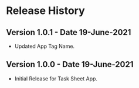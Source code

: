 # Release History

## Version 1.0.1 - Date 19-June-2021

- Updated App Tag Name.

## Version 1.0.0 - Date 19-June-2021

- Initial Release for Task Sheet App.

